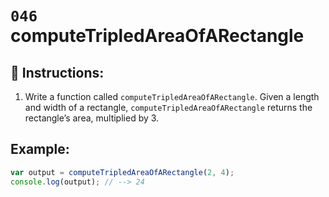 # `046` computeTripledAreaOfARectangle

## 📝 Instructions:

1. Write a function called `computeTripledAreaOfARectangle`. Given a length and width of a rectangle, `computeTripledAreaOfARectangle` returns the rectangle’s area, multiplied by 3.

## Example:

```Javascript
var output = computeTripledAreaOfARectangle(2, 4);
console.log(output); // --> 24
```